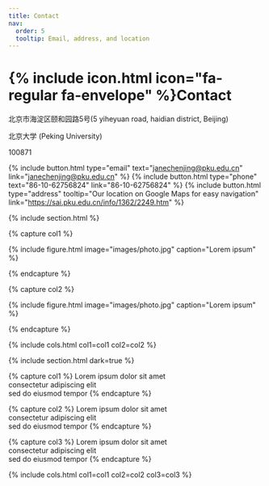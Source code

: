 ```yaml
---
title: Contact
nav:
  order: 5
  tooltip: Email, address, and location
---
```


# {% include icon.html icon="fa-regular fa-envelope" %}Contact

北京市海淀区颐和园路5号(5 yiheyuan road, haidian district, Beijing)

北京大学 (Peking University)

100871

{%
  include button.html
  type="email"
  text="janechenjing@pku.edu.cn"
  link="janechenjing@pku.edu.cn"
%}
{%
  include button.html
  type="phone"
  text="86-10-62756824"
  link="86-10-62756824"
%}
{%
  include button.html
  type="address"
  tooltip="Our location on Google Maps for easy navigation"
  link="https://sai.pku.edu.cn/info/1362/2249.htm"
%}

{% include section.html %}

{% capture col1 %}

{%
  include figure.html
  image="images/photo.jpg"
  caption="Lorem ipsum"
%}

{% endcapture %}

{% capture col2 %}

{%
  include figure.html
  image="images/photo.jpg"
  caption="Lorem ipsum"
%}

{% endcapture %}

{% include cols.html col1=col1 col2=col2 %}

{% include section.html dark=true %}

{% capture col1 %}
Lorem ipsum dolor sit amet  
consectetur adipiscing elit  
sed do eiusmod tempor
{% endcapture %}

{% capture col2 %}
Lorem ipsum dolor sit amet  
consectetur adipiscing elit  
sed do eiusmod tempor
{% endcapture %}

{% capture col3 %}
Lorem ipsum dolor sit amet  
consectetur adipiscing elit  
sed do eiusmod tempor
{% endcapture %}

{% include cols.html col1=col1 col2=col2 col3=col3 %}
